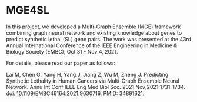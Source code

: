 # MGE4SL
In this project, we developed a Multi-Graph Ensemble (MGE) framework combining graph neural network and existing knowledge about genes to predict synthetic lethal (SL) gene pairs.
The work was presented at the 43rd Annual International Conference of the IEEE Engineering in Medicine & Biology Society (EMBC), Oct 31 - Nov 4, 2021. 

For details, please read our paper as follows:

Lai M, Chen G, Yang H, Yang J, Jiang Z, Wu M, Zheng J. Predicting Synthetic Lethality in Human Cancers via Multi-Graph Ensemble Neural Network. Annu Int Conf IEEE Eng Med Biol Soc. 2021 Nov;2021:1731-1734. doi: 10.1109/EMBC46164.2021.9630716. PMID: 34891621.

